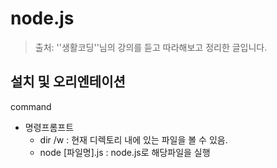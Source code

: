 # node.js

> 출처: ''생활코딩''님의 강의를 듣고 따라해보고 정리한 글입니다.



## 설치 및 오리엔테이션

command

- 명령프롬프트
  - dir /w : 현재 디렉토리 내에 있는 파일을 볼 수 있음.
  - node [파일명].js : node.js로 해당파일을 실행

